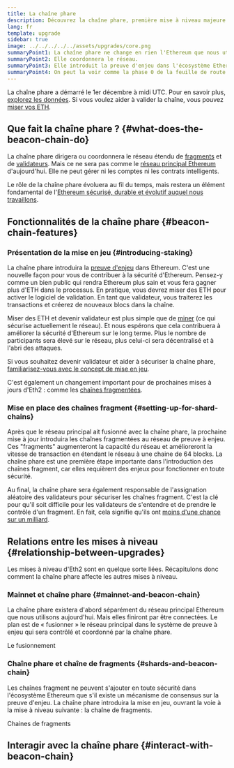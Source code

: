 ```yaml
---
title: La chaîne phare
description: Découvrez la chaîne phare, première mise à niveau majeure - Eth2 d'Ethereum.
lang: fr
template: upgrade
sidebar: true
image: ../../../../../assets/upgrades/core.png
summaryPoint1: La chaîne phare ne change en rien l'Ethereum que nous utilisons aujourd'hui.
summaryPoint2: Elle coordonnera le réseau.
summaryPoint3: Elle introduit la preuve d'enjeu dans l'écosystème Ethereum.
summaryPoint4: On peut la voir comme la phase 0 de la feuille de route.
---
```


<UpgradeStatus isShipped dateKey="page-upgrades-beacon-date">
  La chaîne phare a démarré le 1er décembre à midi UTC. Pour en savoir plus, <a href="https://beaconscan.com/">explorez les données</a>. Si vous voulez aider à valider la chaîne, vous pouvez <a href="/staking/">miser vos ETH</a>.
</UpgradeStatus>

## Que fait la chaîne phare ? {#what-does-the-beacon-chain-do}

La chaîne phare dirigera ou coordonnera le réseau étendu de [fragments](/upgrades/shard-chains/) et de [validateurs](/staking/). Mais ce ne sera pas comme le [réseau principal Ethereum](/glossary/#mainnet) d'aujourd'hui. Elle ne peut gérer ni les comptes ni les contrats intelligents.

Le rôle de la chaîne phare évoluera au fil du temps, mais restera un élément fondamental de l'[Ethereum sécurisé, durable et évolutif auquel nous travaillons](/upgrades/vision/).

## Fonctionnalités de la chaîne phare {#beacon-chain-features}

### Présentation de la mise en jeu {#introducing-staking}

La chaîne phare introduira la [preuve d'enjeu](/developers/docs/consensus-mechanisms/pos/) dans Ethereum. C'est une nouvelle façon pour vous de contribuer à la sécurité d'Ethereum. Pensez-y comme un bien public qui rendra Ethereum plus sain et vous fera gagner plus d'ETH dans le processus. En pratique, vous devrez miser des ETH pour activer le logiciel de validation. En tant que validateur, vous traiterez les transactions et créerez de nouveaux blocs dans la chaîne.

Miser des ETH et devenir validateur est plus simple que de [miner](/developers/docs/mining/) (ce qui sécurise actuellement le réseau). Et nous espérons que cela contribuera à améliorer la sécurité d'Ethereum sur le long terme. Plus le nombre de participants sera élevé sur le réseau, plus celui-ci sera décentralisé et à l'abri des attaques.

<InfoBanner emoji=":money_bag:">
  Si vous souhaitez devenir validateur et aider à sécuriser la chaîne phare, <a href="/staking/">familiarisez-vous avec le concept de mise en jeu</a>.
</InfoBanner>

C'est également un changement important pour de prochaines mises à jours d'Eth2 : comme les [chaînes fragmentées](/upgrades/shard-chains/).

### Mise en place des chaînes fragment {#setting-up-for-shard-chains}

Après que le réseau principal ait fusionné avec la chaîne phare, la prochaine mise à jour introduira les chaînes fragmentées au réseau de preuve à enjeu. Ces "fragments" augmenteront la capacité du réseau et amélioreront la vitesse de transaction en étendant le réseau à une chaine de 64 blocks. La chaîne phare est une première étape importante dans l'introduction des chaînes fragment, car elles requièrent des enjeux pour fonctionner en toute sécurité.

Au final, la chaîne phare sera également responsable de l'assignation aléatoire des validateurs pour sécuriser les chaînes fragment. C'est la clé pour qu'il soit difficile pour les validateurs de s'entendre et de prendre le contrôle d'un fragment. En fait, cela signifie qu'ils ont [ moins d'une chance sur un milliard](https://medium.com/@chihchengliang/minimum-committee-size-explained-67047111fa20).

## Relations entre les mises à niveau {#relationship-between-upgrades}

Les mises à niveau d'Eth2 sont en quelque sorte liées. Récapitulons donc comment la chaîne phare affecte les autres mises à niveau.

### Mainnet et chaîne phare {#mainnet-and-beacon-chain}

La chaîne phare existera d'abord séparément du réseau principal Ethereum que nous utilisons aujourd'hui. Mais elles finiront par être connectées. Le plan est de « fusionner » le réseau principal dans le système de preuve à enjeu qui sera contrôlé et coordonné par la chaîne phare.

<ButtonLink to="/upgrades/merge/">
  Le fusionnement
</ButtonLink>

### Chaîne phare et chaîne de fragments {#shards-and-beacon-chain}

Les chaînes fragment ne peuvent s'ajouter en toute sécurité dans l'écosystème Ethereum que s'il existe un mécanisme de consensus sur la preuve d'enjeu. La chaîne phare introduira la mise en jeu, ouvrant la voie à la mise à niveau suivante : la chaîne de fragments.

<ButtonLink to="/upgrades/shard-chains/">
  Chaines de fragments
</ButtonLink>

<Divider />

## Interagir avec la chaîne phare {#interact-with-beacon-chain}

<BeaconChainActions />
